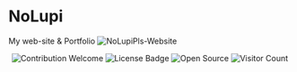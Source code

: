 # NoLupi
My web-site &amp; Portfolio
![NoLupiPls-Website](https://user-images.githubusercontent.com/108043131/216816348-cff10df1-2907-41d3-8f49-9ceaef7c94cb.png)
<p align="center">
  <img src="https://img.shields.io/badge/contributions-welcome-brightgreen.svg?style=flat" alt="Contribution Welcome">
  <img src="https://img.shields.io/badge/License-GPLv3-blue.svg" alt="License Badge">
  <img src="https://badges.frapsoft.com/os/v3/open-source.svg?v=103" alt="Open Source">
  <img src="https://visitor-badge.laobi.icu/badge?page_id=NoLupiPls.NoLupi" alt="Visitor Count">
</p>
